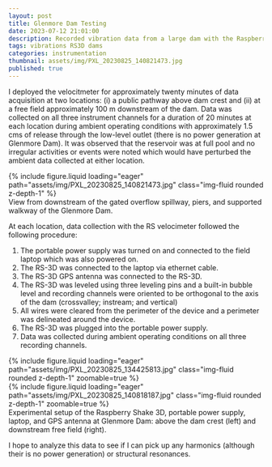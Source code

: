 ```yaml
---
layout: post
title: Glenmore Dam Testing
date: 2023-07-12 21:01:00
description: Recorded vibration data from a large dam with the Raspberry Shake
tags: vibrations RS3D dams
categories: instrumentation
thumbnail: assets/img/PXL_20230825_140821473.jpg
published: true
---
```


I deployed the velocitmeter for approximately twenty minutes of data acquisition at two locations: (i) a public pathway above dam crest and (ii) at a free field approximately 100 m downstream of the dam. Data was collected on all three instrument channels for a duration of 20 minutes at each location during ambient operating conditions with approximately 1.5 cms of release through the low-level outlet (there is no power generation at Glenmore Dam). It was observed that the reservoir was at full pool and no irregular activities or events were noted which would have perturbed the ambient data collected at either location. 

<div class="row mt-3">
    <div class="col-sm mt-3 mt-md-0">
        {% include figure.liquid loading="eager" path="assets/img/PXL_20230825_140821473.jpg" class="img-fluid rounded z-depth-1" %}
    </div>
</div>
<div class="caption">
    View from downstream of the gated overflow spillway, piers, and supported walkway of the Glenmore Dam.
</div>

At each location, data collection with the RS velocimeter followed the following procedure:

1.	The portable power supply was turned on and connected to the field laptop which was also powered on.
2.	The RS-3D was connected to the laptop via ethernet cable.
3.	The RS-3D GPS antenna was connected to the RS-3D.
4.	The RS-3D was leveled using three leveling pins and a built-in bubble level and recording channels were oriented to be orthogonal to the axis of the dam (crossvalley; instream; and vertical)
5.	All wires were cleared from the perimeter of the device and a perimeter was delineated around the device.
6.	The RS-3D was plugged into the portable power supply.
7.	Data was collected during ambient operating conditions on all three recording channels.

<div class="row mt-3">
    <div class="col-sm mt-3 mt-md-0">
        {% include figure.liquid loading="eager" path="assets/img/PXL_20230825_134425813.jpg" class="img-fluid rounded z-depth-1" zoomable=true %}
    </div>
    <div class="col-sm mt-3 mt-md-0">
        {% include figure.liquid loading="eager" path="assets/img/PXL_20230825_140818187.jpg" class="img-fluid rounded z-depth-1" zoomable=true %}
    </div>
</div>
<div class="caption">
    Experimental setup of the Raspberry Shake 3D, portable power supply, laptop, and GPS antenna at Glenmore Dam: above the dam crest (left) and downstream free field (right).
</div>

I hope to analyze this data to see if I can pick up any harmonics (although their is no power generation) or structural resonances.
